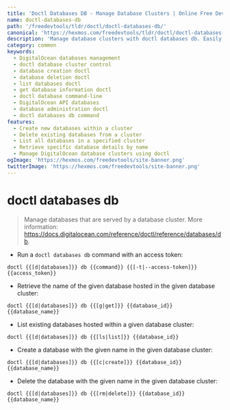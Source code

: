 ```yaml
---
title: 'Doctl Databases DB - Manage Database Clusters | Online Free DevTools by Hexmos'
name: doctl-databases-db
path: '/freedevtools/tldr/doctl/doctl-databases-db/'
canonical: 'https://hexmos.com/freedevtools/tldr/doctl/doctl-databases-db/'
description: 'Manage database clusters with doctl databases db. Easily create, delete, list, and get databases within DigitalOcean. Free online tool, no registration required.'
category: common
keywords:
  - DigitalOcean databases management
  - doctl database cluster control
  - database creation doctl
  - database deletion doctl
  - list databases doctl
  - get database information doctl
  - doctl database command-line
  - DigitalOcean API databases
  - database administration doctl
  - doctl databases db command
features:
  - Create new databases within a cluster
  - Delete existing databases from a cluster
  - List all databases in a specified cluster
  - Retrieve specific database details by name
  - Manage DigitalOcean database clusters using doctl
ogImage: 'https://hexmos.com/freedevtools/site-banner.png'
twitterImage: 'https://hexmos.com/freedevtools/site-banner.png'
---
```


# doctl databases db

> Manage databases that are served by a database cluster.
> More information: <https://docs.digitalocean.com/reference/doctl/reference/databases/db>.

- Run a `doctl databases db` command with an access token:

`doctl {{[d|databases]}} db {{command}} {{[-t|--access-token]}} {{access_token}}`

- Retrieve the name of the given database hosted in the given database cluster:

`doctl {{[d|databases]}} db {{[g|get]}} {{database_id}} {{database_name}}`

- List existing databases hosted within a given database cluster:

`doctl {{[d|databases]}} db {{[ls|list]}} {{database_id}}`

- Create a database with the given name in the given database cluster:

`doctl {{[d|databases]}} db {{[c|create]}} {{database_id}} {{database_name}}`

- Delete the database with the given name in the given database cluster:

`doctl {{[d|databases]}} db {{[rm|delete]}} {{database_id}} {{database_name}}`
